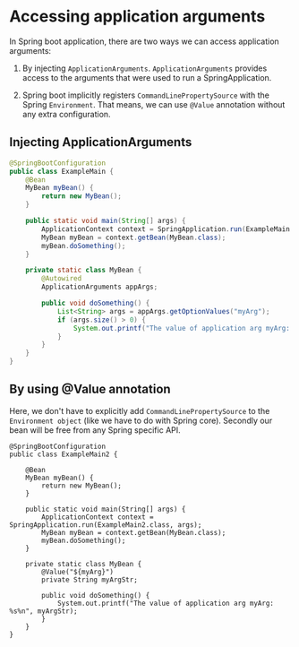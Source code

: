 # Accessing application arguments

In Spring boot application, there are two ways we can access application arguments:

1. By injecting `ApplicationArguments`. `ApplicationArguments` provides access to the arguments that were used to run a SpringApplication.

2. Spring boot implicitly registers `CommandLinePropertySource` with the Spring `Environment`. That means, we can use `@Value` annotation without any extra configuration.

## Injecting ApplicationArguments

```java
@SpringBootConfiguration
public class ExampleMain {
    @Bean
    MyBean myBean() {
        return new MyBean();
    }

    public static void main(String[] args) {
        ApplicationContext context = SpringApplication.run(ExampleMain.class, args);
        MyBean myBean = context.getBean(MyBean.class);
        myBean.doSomething();
    }

    private static class MyBean {
        @Autowired
        ApplicationArguments appArgs;

        public void doSomething() {
            List<String> args = appArgs.getOptionValues("myArg");
            if (args.size() > 0) {
                System.out.printf("The value of application arg myArg: %s%n", args.get(0));
            }
        }
    }
}
```

## By using @Value annotation

Here, we don't have to explicitly add `CommandLinePropertySource` to the `Environment object` (like we have to do with Spring core). Secondly our bean will be free from any Spring specific API.

```
@SpringBootConfiguration
public class ExampleMain2 {

    @Bean
    MyBean myBean() {
        return new MyBean();
    }

    public static void main(String[] args) {
        ApplicationContext context = SpringApplication.run(ExampleMain2.class, args);
        MyBean myBean = context.getBean(MyBean.class);
        myBean.doSomething();
    }

    private static class MyBean {
        @Value("${myArg}")
        private String myArgStr;

        public void doSomething() {
            System.out.printf("The value of application arg myArg: %s%n", myArgStr);
        }
    }
}
```